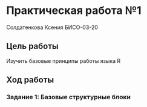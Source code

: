 # Практическая работа №1
Солдатенкова Ксения БИСО-03-20

## Цель работы

Изучить базовые принципы работы языка R

## Ход работы

### Задание 1: Базовые структурные блоки
